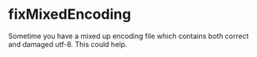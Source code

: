 fixMixedEncoding
================

Sometime you have a mixed up encoding file which contains both correct and damaged utf-8. This could help.
